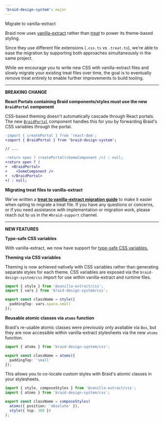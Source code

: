 ```yaml
---
'braid-design-system': major
---
```


Migrate to vanilla-extract

Braid now uses [vanilla-extract](http://vanilla-extract.style) rather than [treat](https://seek-oss.github.io/treat) to power its theme-based styling.

Since they use different file extensions (`.css.ts` vs `.treat.ts`), we're able to ease the migration by supporting both approaches simultaneously in the same project.

While we encourage you to write new CSS with vanilla-extract files and slowly migrate your existing treat files over time, the goal is to eventually remove treat entirely to enable further improvements to build tooling.

---

**BREAKING CHANGE**

**React Portals containing Braid components/styles must use the new `BraidPortal` component**

CSS-based theming doesn't automatically cascade through React portals. The new [`BraidPortal`](https://seek-oss.github.io/braid-design-system/components/BraidPortal) component handles this for you by forwarding Braid's CSS variables through the portal.

```diff
-import { createPortal } from 'react-dom';
+import { BraidPortal } from 'braid-design-system';

// ...

-return open ? createPortal(<SomeComponent />) : null;
+return open ? (
+  <BraidPortal>
+    <SomeComponent />
+  </BraidPortal>
+) : null;
```

**Migrating treat files to vanilla-extract**

We've written a **[treat to vanilla-extract migration guide](https://github.com/seek-oss/braid-design-system/blob/master/docs/treat%20to%20vanilla-extract%20migration.md)** to make it easier when opting to migrate a treat file. If you have any questions or concerns, or if you need assistance with implementation or migration work, please reach out to us in the `#braid-support` channel.

---

**NEW FEATURES**

**Type-safe CSS variables**

With vanilla-extract, we now have support for [type-safe CSS variables.](https://vanilla-extract.style/documentation/styling-api/#createvar)

**Theming via CSS variables**

Theming is now achieved natively with CSS variables rather than generating separate styles for each theme. CSS variables are exposed via the `braid-design-system/css` import for use within vanilla-extract and runtime files.

```ts
import { style } from '@vanilla-extract/css';
import { vars } from 'braid-design-system/css';

export const className = style({
  paddingTop: vars.space.small
});
```

**Reusable atomic classes via `atoms` function**

Braid's re-usable atomic classes were previously only available via `Box`, but they are now accessible within vanilla-extract stylesheets via the new `atoms` function.

```ts
import { atoms } from 'braid-design-system/css';

export const className = atoms({
  paddingTop: 'small'
});
```

This allows you to co-locate custom styles with Braid's atomic classes in your stylesheets.

```ts
import { style, composeStyles } from '@vanilla-extract/css';
import { atoms } from 'braid-design-system/css';

export const className = composeStyles(
  atoms({ position: 'absolute' }),
  style({ top: 300 })
);
```

